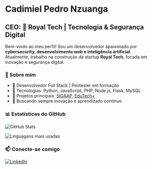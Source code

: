 # Cadimiel Pedro Nzuanga
## CEO: 👑 Royal Tech | Tecnologia & Segurança Digital

Bem-vindo ao meu perfil! Sou um desenvolvedor apaixonado por **cybersecurity, desenvolvimento web e inteligência artificial**.  
Atualmente, trabalho na construção da startup **Royal Tech**, focada em inovação e segurança digital.

### 🚀 Sobre mim
- 🔹 Desenvolvedor Full Stack | Pentester em formação
- 🔹 Tecnologias: Python, JavaScript, PHP, Node.js, Flask, MySQL
- 🔹 Projetos principais: [SIGAAP](https://github.com/seu-usuario/sigaap), [EduTech+](https://github.com/seu-usuario/edutech-plus)
- 🔹 Buscando sempre inovação e aprendizado contínuo

### 📊 Estatísticas do GitHub
![GitHub Stats](https://github-readme-stats.vercel.app/api?username=Nidaime-Pedro&show_icons=true&theme=dracula)

![Linguagens mais usadas](https://github-readme-stats.vercel.app/api/top-langs/?username=Nidaime-Pedro&layout=compact&theme=dracula)

### 📫 Conecte-se comigo
[![LinkedIn](https://img.shields.io/badge/LinkedIn-blue?logo=linkedin)](https://www.linkedin.com/in/cadimiel-pedro-nzuanga)  
